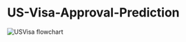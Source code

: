 # US-Visa-Approval-Prediction











![USVisa flowchart](https://github.com/user-attachments/assets/8b61c924-490a-4c7c-b763-5e785beee63b)
